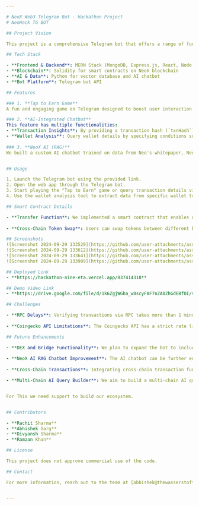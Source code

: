 ```yaml
---

# NeoX Web3 Telegram Bot - Hackathon Project
# NeoHack TG BOT

## Project Vision

This project is a comprehensive Telegram bot that offers a range of functionalities to enhance user engagement and simplify blockchain development. Leveraging the MERN stack, Solidity smart contracts, and AI-powered chatbots, we have created a multi-faceted solution that caters to both users and developers in the NeoX Web3 ecosystem. This is to increase the adaptability of users and layman using the already present distribution channels for Web3 on Telegram. Similarly integrating the data driven Generative A.I with the decentralized and completely transparent  Web3, we have created the first AI integrated Blockchain Explorer.

## Tech Stack

- **Frontend & Backend**: MERN Stack (MongoDB, Express.js, React, Node.js)
- **Blockchain**: Solidity for smart contracts on NeoX blockchain
- **AI & Data**: Python for vector database and AI chatbot
- **Bot Platform**: Telegram bot API

## Features

### 1. **Tap to Earn Game**
A fun and engaging game on Telegram designed to boost user interaction. Users can play and earn real money through gameplay, increasing the number of on-chain transactions. The rewards earned during gameplay are transferred directly to the user's wallet via a smart contract.

### 2. **AI-Integrated Chatbot**
This feature has multiple functionalities:
- **Transaction Insights**: By providing a transaction hash (`txnHash`), users can get in-depth, real-time transaction details explained in simple language, tailored for both blockchain developers and laypeople.
- **Wallet Analysis**: Query wallet details by specifying conditions such as sender, receiver, transaction amount (greater than, less than), to retrieve any relevant transaction information.
  
### 3. **NeoX AI (RAG)**
We built a custom AI chatbot trained on data from Neo's whitepaper, NeoX documentation, and other resources. This assists developers in querying NeoX-related information and smoothens the development process on NeoX.


## Usage

1. Launch the Telegram bot using the provided link.
2. Open the web app through the Telegram bot.
3. Start playing the "Tap to Earn" game or query transaction details via the AI chatbot.
4. Use the wallet analysis tool to extract data from specific wallet transactions.

## Smart Contract Details

- **Transfer Function**: We implemented a smart contract that enables users to transfer rewards earned in the game directly to their wallets. The contract is built on NeoX, ensuring secure and fast transactions.
  
- **Cross-Chain Token Swap**: Users can swap tokens between different blockchains, including Ethereum and Arbitrum, using a cross-chain bridge integrated within the smart contract. This expands the user’s flexibility and provides a seamless cross-chain experience.

## Screenshots
![Screenshot 2024-09-29 133529](https://github.com/user-attachments/assets/ee110e98-60ee-4866-86cc-7e1ac1f47103)
![Screenshot 2024-09-29 133612](https://github.com/user-attachments/assets/627a33bb-5673-4980-bdc0-569b2d68aa2b)
![Screenshot 2024-09-29 133641](https://github.com/user-attachments/assets/2da8bb9a-4e91-4395-9bd9-2781c6bcce4a)
![Screenshot 2024-09-29 133909](https://github.com/user-attachments/assets/6a36710f-1ba2-43e6-8231-906d73f2462f)

## Deployed Link
- **https://hackathon-nine-eta.vercel.app/837414318**

## Demo Video Link
- **https://drive.google.com/file/d/1k6ZgjWGha_w8scyFAF7nZA0ZhGdEBfOI/view?usp=sharing**

## Challenges

- **RPC Delays**: Verifying transactions via RPC takes more than 1 minute, which affects the user experience during token transfers and swaps.
  
- **Coingecko API Limitations**: The Coingecko API has a strict rate limit, making it challenging to efficiently build and maintain the wallet database for the token swap functionality.

## Future Enhancements

- **DEX and Bridge Functionality**: We plan to expand the bot to include all decentralized exchange (DEX) and bridge functionalities, enabling one-click operations directly through the Telegram bot for seamless cross-chain asset transfers.
  
- **NeoX AI RAG Chatbot Improvement**: The AI chatbot can be further enhanced by integrating more NeoX documentation and additional data into the vector database, making it even more powerful for developers.
  
- **Cross-Chain Transactions**: Integrating cross-chain transaction functionality within the "Tap to Earn" game to enhance user experience and flexibility when moving assets across different blockchains.

- **Multi-Chain AI Query Builder**: We aim to build a multi-chain AI query builder that allows both developers and non-developers to access blockchain data through natural language processing (NLP) directly on their phones.


For This we need support to build our ecosystem.


## Contributors

- **Rachit Sharma**
- **Abhishek Garg**
- **Divyansh Sharma**
- **Ramzan Khan**

## License

This project does not approve commercial use of the code.

## Contact

For more information, reach out to the team at [abhishek@thewasserstoff.com](mailto:abhishek@thewasserstoff.com).


---
```

